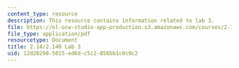 ```yaml
---
content_type: resource
description: This resource contains information related to lab 3.
file: https://ol-ocw-studio-app-production.s3.amazonaws.com/courses/2-14-analysis-and-design-of-feedback-control-systems-spring-2014/12d282985015ed6dc5c2856bb1c0c9c2_MIT2_14S14_Lab_3.pdf
file_type: application/pdf
resourcetype: Document
title: 2.14/2.140 Lab 3
uid: 12d28298-5015-ed6d-c5c2-856bb1c0c9c2
---
```

